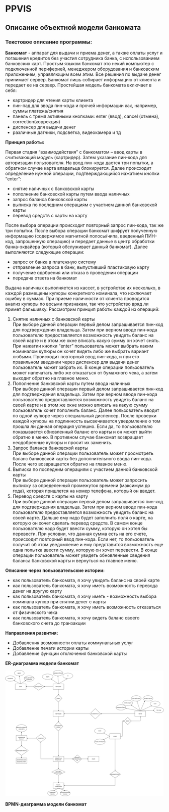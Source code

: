 # PPVIS
## Описание объектной модели банкомата
### Текстовое описание программы: 
**Банкомат** - аппарат для выдачи и приема денег, а также оплаты услуг и погашения кредитов без участия сотрудника банка, с использованием банковских карт.
Простым языком банкомат это некий компьютер с подключенной периферией, менеджером оборудования и банковским приложением, управляющим всем этим. Все решения по выдаче денег принимает сервер. Банкомат лишь собирает информацию от клиента и передает ее на сервер.
Простейшая модель банкомата включает в себя:
- картридер для чтения карты клиента
- пин-пад для ввода пин-кода и прочей информации как, например, суммы платежа/снятия
- панель с тремя активными кнопками: enter (ввод), cancel (отмена), correction(коррекция)
- диспенсер для выдачи денег
- различные датчики, подсветка, видеокамера и тд

**Принцип работы:**

Первая стадия “взаимодействия” с банкоматом – ввод карты в считывающий модуль (картридер). Затем указание пин-кода для авторизации пользователя. На ввод пин-кода дается три попытки, а обратном случае карта владельца блокируется. Далее происходит определение нужной операции, подтверждающийся нажатием кнопки “enter”:
- снятие наличных с банковской карты
- пополнение банковской карты путем ввода наличных
- запрос баланса банковской карты 
- выписка по последним операциям с участием данной банковской карты 
- перевод средств с карты на карту

После выбора операции происходит повторный запрос пин-кода, так же три попытки. После выбора операции банкомат шифрует полученную информацию (содержимое магнитной полосы/чипа, введенный ПИН-код, запрошенную операцию) и передает данные в центр обработки банка-эквайера (который обслуживает данный банкомат).  Далее выполняются следующие операции:
- запрос от банка в платежную систему
- отправление запроса в банк, выпустивший пластиковую карту
- получение одобрения или отказа в проведении операции
- передача ответа на банкомат

Выдача наличных выполняется из кассет, в устройстве их несколько, в каждой размещены купюры конкретного номинала, что исключает ошибку в суммах. При приеме наличности от клиента проводится анализ купюры по восьми признакам, так что устройство вряд ли примет фальшивку.
Рассмотрим принцип работы каждой из операций:
1. Снятие наличных с банковской карты                                                                                     
При выборе данной операции первый делом запрашивается пин-код для подтверждения владельца. Затем при верном вводе пин-кода пользователю предоставляется возможность увидеть баланс на своей карте и в этом же окне вписать какую сумму он хочет снять. При нажатии кнопки “enter” пользователь может выбрать каким номиналом купюры он хочет видеть либо же выбрать вариант любыми. Происходит повторный ввод пин-кода, и при его правильном введении через диспенсер для выдачи денег пользователь может забрать их. В конце операции пользователь может напечатать либо же отказаться от бумажного чека, а затем выходит обратно на главное меню.
2. Пополнение банковской карты путем ввода наличных                                                                       
При выборе данной операции первый делом запрашивается пин-код для подтверждения владельца. Затем при верном вводе пин-кода пользователю предоставляется возможность увидеть баланс на своей карте и в этом же окне можно вписать на какую сумму пользователь хочет пополнить баланс. Далее пользователь вводит по одной купюре через специальный диспенсер. После проверки каждой купюры на подлинность высвечивается уведомление о том прошла ли данная операция успешно. Если да, то пользователю показывается обновленный баланс его карты и он может выйти обратно в меню. В противном случае банкомат возвращает неодобренные купюры и просит их заменить.
3. Запрос баланса банковской карты                                                                                                                         
При выборе данной операции пользователь может просмотреть баланс банковской карты без дополнительного ввода пин-кода. После чего возвращается обратно на главное меню.
4. Выписка по последним операциям с участием данной банковской карты  
При выборе данной операции пользователь может запросить выписку за определенный промежуток времени (максимум до года), которая пришлется на номер телефона, который он введет. 
5. Перевод средств с карты на карту                                             
При выборе данной операции первый делом запрашивается пин-код для подтверждения владельца. Затем при верном вводе пин-кода пользователю предоставляется возможность увидеть баланс на своей карте. Дальше ему надо будет заполнить поля о карте, на которую он хочет сделать перевод средств. В самом конце пользователю надо будет ввести сумму, которую он хотел бы перевести. При условии, что данная сумма есть на его счете, происходит повторный ввод пин-кода. Если нет, то пользователь получит об этом уведомление и ему представится возможность еще одна попытка ввести сумму, которую он хочет перевести. В конце операции пользователь может увидеть обновленные сведения баланса банковской карты и вернуться на главное меню.

**Описание через пользовательские истории:**
- как пользователь банкомата, я хочу увидеть баланс на своей карте
- как пользователь банкомата, я хочу иметь возможность перевода денег на другую карту
- как пользователь банкомата, я хочу иметь - возможность выбора номинала купюр при снятии денег с карты
- как пользователь банкомата, я хочу иметь возможность отказаться от физического чека 
- как пользователь банкомата, я хочу видеть баланс своего банковского счета до транзакции

**Направления развития:**
- Добавления возможности оплаты коммунальных услуг 
- Добавление печати истории карты 
- Добавление функции отключения банковской карты

**ER-диаграмма модели банкомат**

![er diagram](https://github.com/ArianaM03/PPVIS/blob/main/doc/erDiagram.png)

**BPMN-диаграмма модели банкомат**
